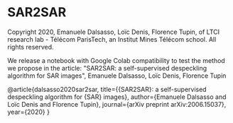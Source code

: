 # SAR2SAR

Copyright 2020, Emanuele Dalsasso, Loïc Denis, Florence Tupin, of LTCI research lab - Télécom ParisTech, an Institut Mines Télécom school.
All rights reserved.

We release a notebook with Google Colab compatibility to test the method we propose in the article: "SAR2SAR: a self-supervised despeckling algorithm for SAR images", Emanuele Dalsasso, Loïc Denis, Florence Tupin

@article{dalsasso2020sar2sar,
    title={{SAR2SAR}: a self-supervised despeckling algorithm for {SAR} images},
    author={Emanuele Dalsasso and Loïc Denis and Florence Tupin},
    journal={arXiv preprint arXiv:2006.15037},
    year={2020}
}
